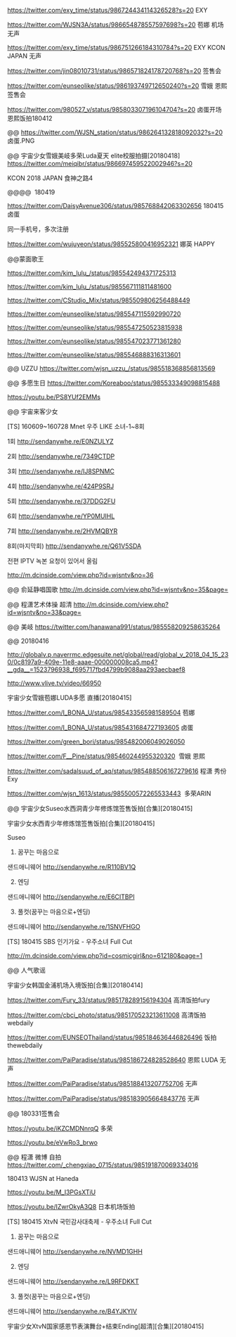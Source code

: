 


https://twitter.com/exy_time/status/986724434114326528?s=20  EXY

https://twitter.com/WJSN3A/status/986654878557597698?s=20   苞娜 机场 无声

https://twitter.com/exy_time/status/986751266184310784?s=20  EXY KCON JAPAN 无声

https://twitter.com/jin08010731/status/986571824178720768?s=20   签售会

https://twitter.com/eunseolike/status/986193749712650240?s=20  雪娥 恩熙 签售会

https://twitter.com/980527_v/status/985803307196104704?s=20   卤蛋开场  恩熙饭拍180412

@@
https://twitter.com/WJSN_station/status/986264132818092032?s=20  卤蛋.PNG

@@ 宇宙少女雪娥美岐多荣Luda夏天 elite校服拍摄[20180418]
https://twitter.com/meiqibr/status/986697459522002946?s=20

KCON 2018 JAPAN
食神之路4

@@@@  180419

https://twitter.com/DaisyAvenue306/status/985768842063302656  180415 卤蛋

同一手机号，多次注册

https://twitter.com/wujuyeon/status/985525800416952321  娜英 HAPPY

@@蒙面歌王

https://twitter.com/kim_lulu_/status/985542494371725313

https://twitter.com/kim_lulu_/status/985567111811481600

https://twitter.com/CStudio_Mix/status/985509806256488449

https://twitter.com/eunseolike/status/985547115592990720

https://twitter.com/eunseolike/status/985547250523815938

https://twitter.com/eunseolike/status/985547023771361280

https://twitter.com/eunseolike/status/985546888316313601



@@ UZZU
https://twitter.com/wjsn_uzzu_/status/985518368856813569

@@  多愿生日
https://twitter.com/Koreaboo/status/985533349098815488

https://youtu.be/PS8YUf2EMMs

@@  宇宙来客少女

[TS] 160609~160728 Mnet 우주 LIKE 소녀-1~8회

1회
http://sendanywhe.re/E0NZULYZ

2회
http://sendanywhe.re/7349CTDP

3회
http://sendanywhe.re/IJ8SPNMC

4회
http://sendanywhe.re/424P9SRJ

5회
http://sendanywhe.re/37DDG2FU

6회
http://sendanywhe.re/YP0MUIHL

7회
http://sendanywhe.re/2HVMQBYR

8회(마지막회)
http://sendanywhe.re/Q61V5SDA

전편 IPTV 녹본 요청이 있어서 올림

http://m.dcinside.com/view.php?id=wjsntv&no=36

@@ 俞延静唱国歌
http://m.dcinside.com/view.php?id=wjsntv&no=35&page=

@@ 程潇艺术体操 超清
http://m.dcinside.com/view.php?id=wjsntv&no=33&page=

@@ 美岐
https://twitter.com/hanawana991/status/985558209258635264


@@ 20180416

http://globalv.p.naverrmc.edgesuite.net/global/read/global_v_2018_04_15_230/0c8197a9-409e-11e8-aaae-000000008ca5.mp4?__gda__=1523796938_f695717fbd4799b9088aa293aecbaef8

http://www.vlive.tv/video/66950

宇宙少女雪娥苞娜LUDA多愿 直播[20180415]

https://twitter.com/I_BONA_U/status/985433565981589504  苞娜

https://twitter.com/I_BONA_U/status/985431684727193605  卤蛋

https://twitter.com/green_bori/status/985482006049026050

https://twitter.com/F__Pine/status/985460244955320320  雪娥 恩熙

https://twitter.com/sadalsuud_of_aq/status/985488506167279616 程潇 秀份 Exy

https://twitter.com/wjsn_1613/status/985500572265533443  多荣ARIN

@@ 宇宙少女Suseo水西洞青少年修炼馆签售饭拍[合集][20180415]

宇宙少女水西青少年修炼馆签售饭拍[合集][20180415]

Suseo

1. 꿈꾸는 마음으로

샌드애니웨어
http://sendanywhe.re/R110BV1Q

2. 엔딩

샌드애니웨어
http://sendanywhe.re/E6CITBPI

3. 풀컷(꿈꾸는 마음으로+엔딩)

샌드애니웨어
http://sendanywhe.re/1SNVFHGO

[TS] 180415 SBS 인기가요 - 우주소녀 Full Cut

http://m.dcinside.com/view.php?id=cosmicgirl&no=612180&page=1

@@ 人气歌谣

宇宙少女韩国金浦机场入境饭拍[合集][20180414]

https://twitter.com/Fury_33/status/985178289156194304  高清饭拍fury

https://twitter.com/cbci_photo/status/985170523213611008  高清饭拍webdaily

https://twitter.com/EUNSEOThailand/status/985184636446826496  饭拍thewebdaily

https://twitter.com/PaiParadise/status/985186724828528640  恩熙 LUDA 无声

https://twitter.com/PaiParadise/status/985188413207752706  无声

https://twitter.com/PaiParadise/status/985183905664843776  无声

@@  180331签售会

https://youtu.be/iKZCMDNnrqQ  多荣

https://youtu.be/eVwRo3_brwo

@@  程潇 微博 自拍
https://twitter.com/_chengxiao_0715/status/985191870069334016

180413 WJSN at Haneda

https://youtu.be/M_I3PGsXTiU

https://youtu.be/IZwrOkyA3Q8  日本机场饭拍

[TS] 180415 XtvN 국민감사대축제 - 우주소녀 Full Cut

1. 꿈꾸는 마음으로

샌드애니웨어
http://sendanywhe.re/NVMD1GHH

2. 엔딩

샌드애니웨어
http://sendanywhe.re/L9RFDKKT

3. 풀컷(꿈꾸는 마음으로+엔딩)

샌드애니웨어
http://sendanywhe.re/B4YJKYIV

宇宙少女XtvN国家感恩节表演舞台+结束Ending[超清][合集][20180415]




